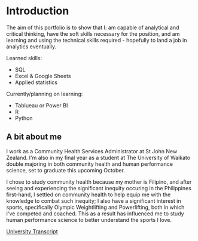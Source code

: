 # Introduction

The aim of this portfolio is to show that I: am capable of analytical and critical thinking, have the soft skills necessary for the position, and am learning and using the technical skills required - hopefully to land a job in analytics eventually.

Learned skills:
- SQL
- Excel & Google Sheets
- Applied statistics

Currently/planning on learning:
- Tablueau or Power BI
- R
- Python

## A bit about me

I work as a Community Health Services Administrator at St John New Zealand. I'm also in my final year as a student at The University of Waikato double majoring in both community health and human performance science, set to graduate this upcoming October.

I chose to study community health because my mother is Filipino, and after seeing and experiencing the significant inequity occuring in the Philippines first-hand, I settled on community health to help equip me with the knowledge to combat such inequity; I also have a significant interest in sports, specifically Olympic Weightlifting and Powerlifting, both in which I've competed and coached. This as a result has influenced me to study human performance science to better understand the sports I love.

[University Transcript](https://robertjspencer.github.io/docs/assets/Academic_Transcript_(Waikato).pdf)

